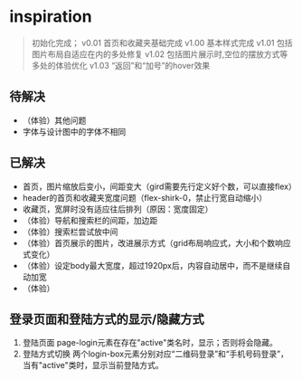 # inspiration

> 初始化完成；
> v0.01 首页和收藏夹基础完成
> v1.00 基本样式完成
> v1.01 包括图片布局自适应在内的多处修复
> v1.02 包括图片展示时,空位的摆放方式等多处的体验优化
> v1.03 “返回”和“加号”的hover效果

## 待解决

+ （体验）其他问题
+ 字体与设计图中的字体不相同

## 已解决

+ 首页，图片缩放后变小，间距变大（gird需要先行定义好个数，可以直接flex）
+ header的首页和收藏夹宽度问题（flex-shirk-0，禁止行宽自动缩小）
+ 收藏页，宽屏时没有适应往后排列（原因：宽度固定）
+ （体验）导航和搜索栏的间距，加边距
+ （体验）搜索栏尝试放中间
+ （体验）首页展示的图片，改进展示方式（grid布局响应式，大小和个数响应式变化）
+ （体验）设定body最大宽度，超过1920px后，内容自动居中，而不是继续自动加宽
+ （体验）

## 登录页面和登陆方式的显示/隐藏方式

1. 登陆页面
  page-login元素在存在"active"类名时，显示；否则将会隐藏。
2. 登陆方式切换
   两个login-box元素分别对应“二维码登录”和“手机号码登录”，当有"active"类时，显示当前登陆方式。
